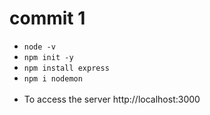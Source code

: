 # commit 1 
- ```node -v```<br>
- ```npm init -y```<br>
- ```npm install express```<br>
- ```npm i nodemon```<br> <br>
- To access the server http://localhost:3000
